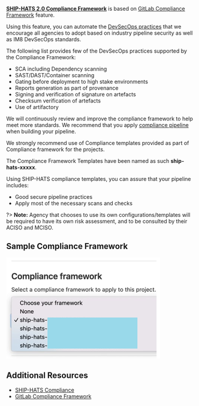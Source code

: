 **[SHIP-HATS 2.0 Compliance Framework](https://sgts.gitlab-dedicated.com/WOG/ship-hats-compliance)** is based on [GitLab Compliance Framework](https://docs.gitlab.com/ee/administration/compliance.html) feature. 

Using this feature, you can automate the [DevSecOps practices](https://docs.developer.tech.gov.sg/docs/devsecops-playbook/) that we encourage all agencies to adopt based on industry pipeline security as well as IM8 DevSecOps standards. 


The following list provides few of the DevSecOps practices supported by the Compliance Framework: 

- SCA including Dependency scanning 
- SAST/DAST/Container scanning
- Gating before deployment to high stake environments
- Reports generation as part of provenance
- Signing and verification of signature on artefacts 
- Checksum verification of artefacts
- Use of artifactory

<!--You have the option to not use the compliance framework but you are highly recommended to do so in order to reap the benefits of practising DevSecOps.-->

We will continuously review and improve the compliance framework to help meet more standards. We recommend that you apply [compliance pipeline](https://sgts.gitlab-dedicated.com/WOG/ship-hats-compliance) when building your pipeline.

We strongly recommend use of Compliance templates provided as part of Compliance framework for the projects.

The Compliance Framework Templates have been named as such **ship-hats-xxxxx**. 

Using SHIP-HATS compliance templates, you can assure that your pipeline includes:
- Good secure pipeline practices 
- Apply most of the necessary scans and checks

?> **Note:** Agency that chooses to use its own configurations/templates will be required to have its own risk assessment, and to be consulted by their ACISO and MCISO.

## Sample Compliance Framework

![Sample Compliance Framework](./images/sample-compliance-framework.png)

<!--
## GitLab Infrastructure as Code Scanning

GitLab Infrastructure as Code (IaC) SAST scanning has now been integrated with the Compliance Framework v1.0.3. 

To use this feature, you must **get the latest version v1.0.3** of the [SHIP-HATS Compliance Template](https://sgts.gitlab-dedicated.com/wog/ship-hats-compliance/-/blob/main/README).

**By default, IaC SAST scanning is enabled.** We recommend that you use the default option if you are using GitOps. However, if you need to disable the IAC SAST scanning, you can set the `$IAC_SAST_DISABLED` to `true` in your project's CI/CD variables.

For more information, refer to following resources:

- [SHIP-HATS Compliance FAQ](https://sgts.gitlab-dedicated.com/wog/ship-hats-compliance/-/tree/main#faq)
- [IaC SAST scanning - Choice of tools](https://sgts.gitlab-dedicated.com/wog/ship-hats-compliance/-/tree/main#choice-of-tools)
- [GitLab Infrastructure as Code (IaC) Scanning](https://docs.gitlab.com/ee/user/application_security/iac_scanning/)
-->

<!--
## SLSA

SLSA, SBOM, and Attestation mechanisms have been integrated with the [Compliance Framework v1.0.3](https://sgts.gitlab-dedicated.com/wog/ship-hats-compliance) and applied to [E2E templates](https://sgts.gitlab-dedicated.com/wog/gvt/ship/e2e-templates). **[[Learn more](https://docs.developer.tech.gov.sg/docs/ship-hats-getting-started/slsa?id=slsa-and-compliance-framework)]**
-->

## Additional Resources

- [SHIP-HATS Compliance](https://sgts.gitlab-dedicated.com/wog/ship-hats-compliance)
- [GitLab Compliance Framework](https://docs.gitlab.com/ee/administration/compliance.html)